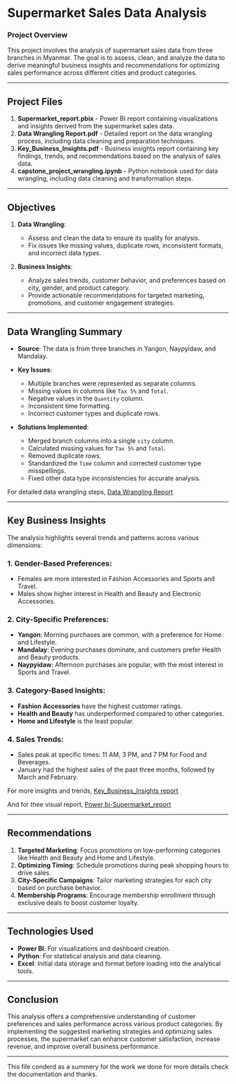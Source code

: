 # Supermarket Sales Data Analysis

### Project Overview
This project involves the analysis of supermarket sales data from three branches in Myanmar. The goal is to assess, clean, and analyze the data to derive meaningful business insights and recommendations for optimizing sales performance across different cities and product categories.

---

## Project Files
1. **Supermarket_report.pbix** - Power BI report containing visualizations and insights derived from the supermarket sales data.
2. **Data Wrangling Report.pdf** - Detailed report on the data wrangling process, including data cleaning and preparation techniques.
3. **Key_Business_Insights.pdf** - Business insights report containing key findings, trends, and recommendations based on the analysis of sales data.
4. **capstone_project_wrangling.ipynb** - Python notebook used for data wrangling, including data cleaning and transformation steps.

---

## Objectives
1. **Data Wrangling**:
   - Assess and clean the data to ensure its quality for analysis.
   - Fix issues like missing values, duplicate rows, inconsistent formats, and incorrect data types.

2. **Business Insights**:
   - Analyze sales trends, customer behavior, and preferences based on city, gender, and product category.
   - Provide actionable recommendations for targeted marketing, promotions, and customer engagement strategies.

---

## Data Wrangling Summary
- **Source**: The data is from three branches in Yangon, Naypyidaw, and Mandalay.
- **Key Issues**:
  - Multiple branches were represented as separate columns.
  - Missing values in columns like `Tax 5%` and `Total`.
  - Negative values in the `Quantity` column.
  - Inconsistent time formatting.
  - Incorrect customer types and duplicate rows.
  
- **Solutions Implemented**:
  - Merged branch columns into a single `city` column.
  - Calculated missing values for `Tax 5%` and `Total`.
  - Removed duplicate rows.
  - Standardized the `Time` column and corrected customer type misspellings.
  - Fixed other data type inconsistencies for accurate analysis.

For detailed data wrangling steps, [Data Wrangling Report](https://github.com/georgeemiL787/Full-Data-analysis-project--capstone-/blob/43344b5f257579fc2f6b1fdbd7f3331b00326a8e/Data%20Wrangling%20Report.pdf)

---

## Key Business Insights
The analysis highlights several trends and patterns across various dimensions:

### 1. Gender-Based Preferences:
- Females are more interested in Fashion Accessories and Sports and Travel.
- Males show higher interest in Health and Beauty and Electronic Accessories.

### 2. City-Specific Preferences:
- **Yangon**: Morning purchases are common, with a preference for Home and Lifestyle.
- **Mandalay**: Evening purchases dominate, and customers prefer Health and Beauty products.
- **Naypyidaw**: Afternoon purchases are popular, with the most interest in Sports and Travel.

### 3. Category-Based Insights:
- **Fashion Accessories** have the highest customer ratings.
- **Health and Beauty** has underperformed compared to other categories.
- **Home and Lifestyle** is the least popular.

### 4. Sales Trends:
- Sales peak at specific times: 11 AM, 3 PM, and 7 PM for Food and Beverages.
- January had the highest sales of the past three months, followed by March and February.

For more insights and trends, [Key_Business_Insights report](
https://github.com/georgeemiL787/Full-Data-analysis-project--capstone-/blob/7c3f759a55f855d921e5f30b28c00ff97a376de1/Key_Business_Insights.pdf
)

And for thee visual report, [Power bi-Supermarket_report](
https://github.com/georgeemiL787/Full-Data-analysis-project--capstone-/blob/80b667f2b42b37f3f181d44b5fafdc4508665d39/Power%20bi-Supermarket_report.pbix
)


---

## Recommendations
1. **Targeted Marketing**: Focus promotions on low-performing categories like Health and Beauty and Home and Lifestyle.
2. **Optimizing Timing**: Schedule promotions during peak shopping hours to drive sales.
3. **City-Specific Campaigns**: Tailor marketing strategies for each city based on purchase behavior.
4. **Membership Programs**: Encourage membership enrollment through exclusive deals to boost customer loyalty.

---

## Technologies Used
- **Power BI**: For visualizations and dashboard creation.
- **Python**: For statistical analysis and data cleaning.
- **Excel**: Initial data storage and format before loading into the analytical tools.

---

## Conclusion
This analysis offers a comprehensive understanding of customer preferences and sales performance across various product categories. By implementing the suggested marketing strategies and optimizing sales processes, the supermarket can enhance customer satisfaction, increase revenue, and improve overall business performance.

---
This file conderd as a summery for the work we done for more details check the documentation and thanks.
